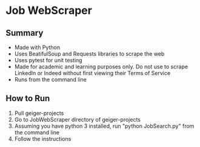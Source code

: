 # Job WebScraper

## Summary
- Made with Python
- Uses BeatifulSoup and Requests libraries to scrape the web
- Uses pytest for unit testing
- Made for academic and learning purposes only. Do not use to scrape LinkedIn or Indeed without first viewing their Terms of Service
- Runs from the command line

## How to Run
1. Pull geiger-projects
2. Go to JobWebScraper directory of geiger-projects
3. Assuming you have python 3 installed, run "python JobSearch.py" from the command line
4. Follow the instructions
